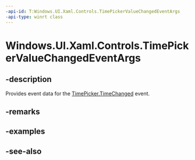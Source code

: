 ```yaml
---
-api-id: T:Windows.UI.Xaml.Controls.TimePickerValueChangedEventArgs
-api-type: winrt class
---
```


<!-- Class syntax.
public class TimePickerValueChangedEventArgs : Windows.UI.Xaml.Controls.ITimePickerValueChangedEventArgs
-->

# Windows.UI.Xaml.Controls.TimePickerValueChangedEventArgs

## -description
Provides event data for the [TimePicker.TimeChanged](timepicker_timechanged.md) event.



## -remarks

## -examples

## -see-also
